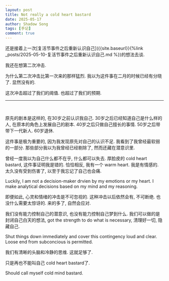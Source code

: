 ```yaml
---
layout: post
title: Not really a cold heart bastard
date: 2025-05-17
author: Shadow Song
tags: [手记]
comment: true
---
```


还是接着上一次[复活节事件之后重新认识自己]({{site.baseurl}}{%link _posts/2025-05-10-复活节事件之后重新认识自己.md %})的想法去谈. 

我还在想第二次冲击. 

为什么第二次冲击比第一次来的那样猛烈. 我以为这件事在二月的时候已经有分晓了. 显然没有的. 

这次冲击超过了我们的阈值. 也超过了我们的预期. 

---

<br>

原先的剧本是这样的, 在30岁之前认识我自己.  30岁之后已经知道自己是什么样的人, 在原本的角色上发展自己的剧本. 40岁之后只做自己擅长的事情. 50岁之后带带下一代新人. 60岁退休. 

这件事是极为重要的, 因为我发现原先对自己的认识不足. 我看到了我曾经最软弱的一部分. 那些部分我以为我曾经已经剔除了, 然而还藏在潜意识里. 


曾经一度我以为自己什么都不在乎, 什么都可以失去.  厚脸皮的 cold heart bastard, 这件事证明我是错的. 恰恰相反, 我有一个 warm heart.  我是有情感的. 太久没有受到伤害了, 以至于我忘记了自己也会痛. 

Luckily, I am not a decision-maker drvien by my emotions or my heart. I make analytical decisions based on my mind and my reasoning. 

即便如此, 心灵和情绪的冲击是不可忽视的. 这种冲击以后依然会有, 不可断绝. 也没什么需要太惊讶的.  来的多了, 自然会应对. 

我们没有能力控制自己的潜意识, 也没有能力控制自己梦到什么.  我们可以做的是封闭自己白天的想法, got the strength to do what is necessary, 清理好一切, 隐藏自己. 

Shut things down immediately and cover this contingency loud and clear.  Loose end from subconcious is permitted. 

我们有清晰的头脑和冷静的思维. 这就足够了. 

只是再也不能叫自己 cold heart bastard了. 

Should call myself cold mind bastard. 